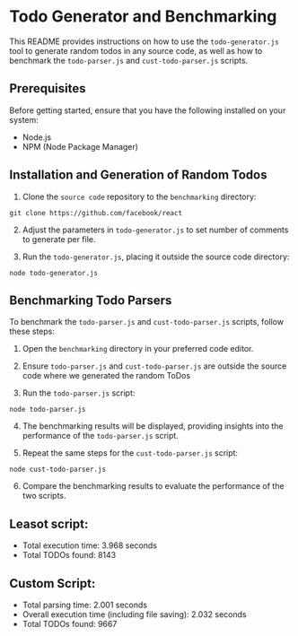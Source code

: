 # Todo Generator and Benchmarking

This README provides instructions on how to use the `todo-generator.js` tool to generate random todos in any source code, as well as how to benchmark the `todo-parser.js` and `cust-todo-parser.js` scripts.

## Prerequisites

Before getting started, ensure that you have the following installed on your system:

- Node.js
- NPM (Node Package Manager)

## Installation and Generation of Random Todos

1. Clone the `source code` repository to the `benchmarking` directory:

```shell
git clone https://github.com/facebook/react
```

2. Adjust the parameters in `todo-generator.js` to set number of comments to generate per file.

3. Run the `todo-generator.js`, placing it outside the source code directory:

```shell
node todo-generator.js
```

## Benchmarking Todo Parsers

To benchmark the `todo-parser.js` and `cust-todo-parser.js` scripts, follow these steps:

1. Open the `benchmarking` directory in your preferred code editor.

2. Ensure `todo-parser.js` and `cust-todo-parser.js` are outside the source code where we generated the random ToDos  

3. Run the `todo-parser.js` script:

```shell
node todo-parser.js
```

4. The benchmarking results will be displayed, providing insights into the performance of the `todo-parser.js` script.

5. Repeat the same steps for the `cust-todo-parser.js` script:

```shell
node cust-todo-parser.js
```

6. Compare the benchmarking results to evaluate the performance of the two scripts.



## **Leasot script:** 

- Total execution time: 3.968 seconds 
- Total TODOs found: 8143

## **Custom Script:**

- Total parsing time: 2.001 seconds
- Overall execution time (including file saving): 2.032 seconds
- Total TODOs found: 9667